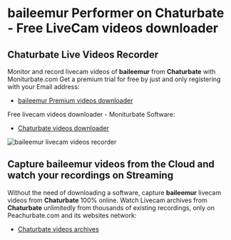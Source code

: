 # baileemur Performer on Chaturbate - Free LiveCam videos downloader

## Chaturbate Live Videos Recorder

Monitor and record livecam videos of **baileemur** from **Chaturbate** with Moniturbate.com
Get a premium trial for free by just and only registering with your Email address:
* [baileemur Premium videos downloader](https://moniturbate.com/request-demo-licence-key.html)

Free livecam videos downloader - Moniturbate Software:
* [Chaturbate videos downloader](https://moniturbate.com/moniturbate-download-software.html)

![baileemur livecam videos recorder](https://peachurnet.com/templates/moniturbate-software.png)


## Capture baileemur videos from the Cloud and watch your recordings on Streaming

Without the need of downloading a software, capture **baileemur** livecam videos from **Chaturbate** 100% online.
Watch Livecam archives from **Chaturbate** unlimitedly from thousands of existing recordings, only on Peachurbate.com and its websites network:
* [Chaturbate videos archives](https://peachurnet.com/)